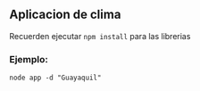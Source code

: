 ## Aplicacion de clima 

Recuerden ejecutar ``` npm install ``` para las librerias

### Ejemplo:
```
node app -d "Guayaquil"
```